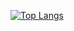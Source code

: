 [![Top Langs](https://github-readme-stats.vercel.app/api/top-langs/?manotv=anuraghazra&layout=donut)](https://github.com/anuraghazra/github-readme-stats)
